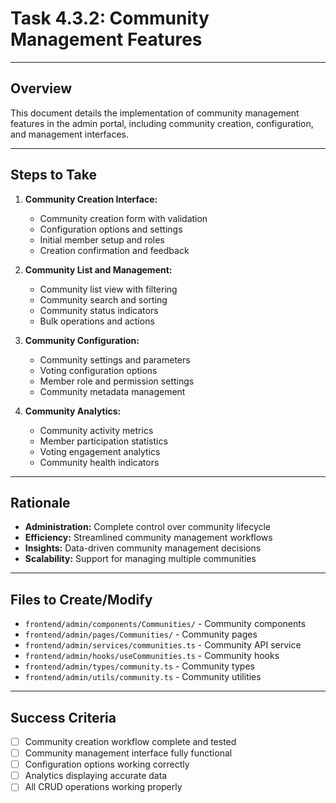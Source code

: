 # Task 4.3.2: Community Management Features

---

## Overview
This document details the implementation of community management features in the admin portal, including community creation, configuration, and management interfaces.

---

## Steps to Take
1. **Community Creation Interface:**
   - Community creation form with validation
   - Configuration options and settings
   - Initial member setup and roles
   - Creation confirmation and feedback

2. **Community List and Management:**
   - Community list view with filtering
   - Community search and sorting
   - Community status indicators
   - Bulk operations and actions

3. **Community Configuration:**
   - Community settings and parameters
   - Voting configuration options
   - Member role and permission settings
   - Community metadata management

4. **Community Analytics:**
   - Community activity metrics
   - Member participation statistics
   - Voting engagement analytics
   - Community health indicators

---

## Rationale
- **Administration:** Complete control over community lifecycle
- **Efficiency:** Streamlined community management workflows
- **Insights:** Data-driven community management decisions
- **Scalability:** Support for managing multiple communities

---

## Files to Create/Modify
- `frontend/admin/components/Communities/` - Community components
- `frontend/admin/pages/Communities/` - Community pages
- `frontend/admin/services/communities.ts` - Community API service
- `frontend/admin/hooks/useCommunities.ts` - Community hooks
- `frontend/admin/types/community.ts` - Community types
- `frontend/admin/utils/community.ts` - Community utilities

---

## Success Criteria
- [ ] Community creation workflow complete and tested
- [ ] Community management interface fully functional
- [ ] Configuration options working correctly
- [ ] Analytics displaying accurate data
- [ ] All CRUD operations working properly 